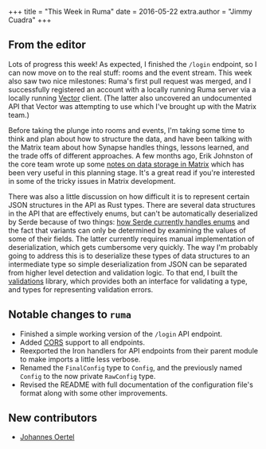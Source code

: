 +++
title = "This Week in Ruma"
date = 2016-05-22
extra.author = "Jimmy Cuadra"
+++

## From the editor

Lots of progress this week!
As expected, I finished the `/login` endpoint, so I can now move on to the real stuff: rooms and the event stream.
This week also saw two nice milestones:
Ruma's first pull request was merged, and I successfully registered an account with a locally running Ruma server via a locally running [Vector](https://vector.im/) client.
(The latter also uncovered an undocumented API that Vector was attempting to use which I've brought up with the Matrix team.)

Before taking the plunge into rooms and events, I'm taking some time to think and plan about how to structure the data, and have been talking with the Matrix team about how Synapse handles things, lessons learned, and the trade offs of different approaches.
A few months ago, Erik Johnston of the core team wrote up some [notes on data storage in Matrix](https://gist.github.com/erikjohnston/ae60767679278c0c4519) which has been very useful in this planning stage.
It's a great read if you're interested in some of the tricky issues in Matrix development.

There was also a little discussion on how difficult it is to represent certain JSON structures in the API as Rust types.
There are several data structures in the API that are effectively enums, but can't be automatically deserialized by Serde because of two things:
[how Serde currently handles enums](https://github.com/serde-rs/serde/issues/251) and the fact that variants can only be determined by examining the values of some of their fields.
The latter currently requires manual implementation of deserialization, which gets cumbersome very quickly.
The way I'm probably going to address this is to deserialize these types of data structures to an intermediate type so simple deserialization from JSON can be separated from higher level detection and validation logic.
To that end, I built the [validations](https://github.com/jimmycuadra/validations) library, which provides both an interface for validating a type, and types for representing validation errors.

## Notable changes to `ruma`

* Finished a simple working version of the `/login` API endpoint.
* Added [CORS](https://en.wikipedia.org/wiki/Cross-origin_resource_sharing) support to all endpoints.
* Reexported the Iron handlers for API endpoints from their parent module to make imports a little less verbose.
* Renamed the `FinalConfig` type to `Config`, and the previously named `Config` to the now private `RawConfig` type.
* Revised the README with full documentation of the configuration file's format along with some other improvements.

## New contributors

* [Johannes Oertel](https://github.com/jooert)
